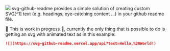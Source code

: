 ![](https://svg-github-readme.vercel.app/api?text=svg-github-readme%20📰)
svg-github-readme provides a simple solution of creating custom SVG[^1] text (e.g. headings, eye-catching content ...) in your github readme file.

🚧 This is work in progress 🚧, currently the only thing that is possible to do is getting an svg with animated text as in this example:
```md
![](https://svg-github-readme.vercel.app/api?text=Hello,%20World!)
```
